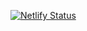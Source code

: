 [![Netlify Status](https://api.netlify.com/api/v1/badges/854a9089-d21e-4458-9804-3ad0f01d01d8/deploy-status)](https://app.netlify.com/sites/simply-food/deploys)